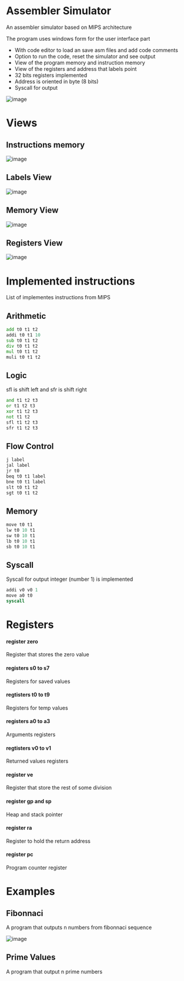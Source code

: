 # Assembler Simulator

An assembler simulator based on MIPS architecture

The program uses windows form for the user interface part

- With code editor to load an save asm files and add code comments
- Option to run the code, reset the simulator and see output
- View of the program memory and instruction memory
- View of the registers and address that labels point
- 32 bits registers implemented
- Address is oriented in byte (8 bits)
- Syscall for output

![image](https://github.com/RodrigoPAml/AssemblerSimulator/assets/41243039/3b1a2ad0-bbe5-4513-99cc-2fc52398139f)

# Views

## Instructions memory

![image](https://github.com/RodrigoPAml/AssemblerSimulator/assets/41243039/f397f439-6f3e-4c72-9470-70f5a0c82c10)

## Labels View

![image](https://github.com/RodrigoPAml/AssemblerSimulator/assets/41243039/ddf7c58e-7b11-4c06-a168-94708d78c70e)

## Memory View

![image](https://github.com/RodrigoPAml/AssemblerSimulator/assets/41243039/aa426e56-bcaf-4992-b86e-20fb6bfaf522)

## Registers View

![image](https://github.com/RodrigoPAml/AssemblerSimulator/assets/41243039/ade239a1-21da-4b71-815e-42d2e1d1f901)

# Implemented instructions

List of implementes instructions from MIPS

## Arithmetic
```asm
add t0 t1 t2
addi t0 t1 10
sub t0 t1 t2
div t0 t1 t2
mul t0 t1 t2
muli t0 t1 t2
```

## Logic

sfl is shift left and sfr is shift right

```asm
and t1 t2 t3
or t1 t2 t3
xor t1 t2 t3
not t1 t2
sfl t1 t2 t3
sfr t1 t2 t3
```

## Flow Control

```asm
j label
jal label
jr t0
beq t0 t1 label
bne t0 t1 label
slt t0 t1 t2
sgt t0 t1 t2
```

## Memory

```asm
move t0 t1
lw t0 10 t1
sw t0 10 t1
lb t0 10 t1
sb t0 10 t1
```

## Syscall

Syscall for output integer (number 1) is implemented

```asm
addi v0 v0 1
move a0 t0
syscall
```

# Registers

#### register zero 
Register that stores the zero value
#### registers s0 to s7
Registers for saved values
#### regtisters t0 to t9
Registers for temp values
#### registers a0 to a3
Arguments registers
#### regtisters v0 to v1
Returned values registers
#### register ve
Register that store the rest of some division
#### register gp and sp
Heap and stack pointer
#### register ra
Register to hold the return address
#### register pc
Program counter register

# Examples

## Fibonnaci

A program that outputs n numbers from fibonnaci sequence

![image](https://github.com/RodrigoPAml/AssemblerSimulator/assets/41243039/1a34c950-937f-4338-88cf-a07f0e1f05f5)

## Prime Values

A program that output n prime numbers

